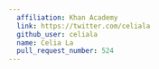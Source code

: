 ```yaml
---
  affiliation: Khan Academy
  link: https://twitter.com/celiala
  github_user: celiala
  name: Celia La
  pull_request_number: 524
---
```

